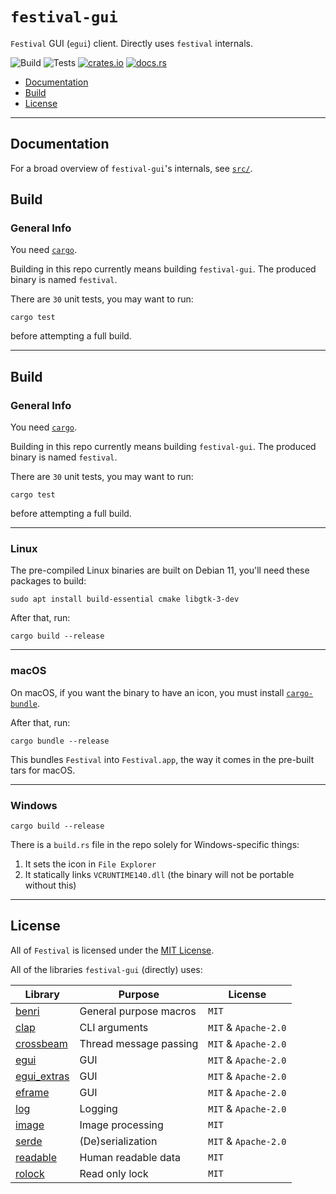 # `festival-gui`
`Festival` GUI (`egui`) client. Directly uses `festival` internals.

![Build](https://github.com/hinto-janai/festival/actions/workflows/build-gui.yml/badge.svg) ![Tests](https://github.com/hinto-janai/festival/actions/workflows/test-gui.yml/badge.svg) [![crates.io](https://img.shields.io/crates/v/festival-gui.svg)](https://crates.io/crates/festival-gui) [![docs.rs](https://docs.rs/festival-gui/badge.svg)](https://docs.rs/festival-gui)

* [Documentation](#Documentation)
* [Build](#Build)
* [License](#License)

---

## Documentation
For a broad overview of `festival-gui`'s internals, see [`src/`](https://github.com/hinto-janai/festival/festival-gui/src).

## Build
### General Info
You need [`cargo`](https://www.rust-lang.org/learn/get-started).

Building in this repo currently means building `festival-gui`. The produced binary is named `festival`.

There are `30` unit tests, you may want to run:
```
cargo test
```
before attempting a full build.

---

## Build
### General Info
You need [`cargo`](https://www.rust-lang.org/learn/get-started).

Building in this repo currently means building `festival-gui`. The produced binary is named `festival`.

There are `30` unit tests, you may want to run:
```
cargo test
```
before attempting a full build.

---

### Linux
The pre-compiled Linux binaries are built on Debian 11, you'll need these packages to build:
```
sudo apt install build-essential cmake libgtk-3-dev
```

After that, run:
```
cargo build --release
```

---

### macOS
On macOS, if you want the binary to have an icon, you must install [`cargo-bundle`](https://github.com/burtonageo/cargo-bundle).

After that, run:
```
cargo bundle --release
```
This bundles `Festival` into `Festival.app`, the way it comes in the pre-built tars for macOS.

---

### Windows
```
cargo build --release
```

There is a `build.rs` file in the repo solely for Windows-specific things:

1. It sets the icon in `File Explorer`
2. It statically links `VCRUNTIME140.dll` (the binary will not be portable without this)

---

## License
All of `Festival` is licensed under the [MIT License](https://github.com/hinto-janai/festival/LICENSE).

All of the libraries `festival-gui` (directly) uses:

| Library | Purpose | License |
|---------|---------|---------|
| [benri](https://github.com/hinto-janai/benri)                      | General purpose macros   | `MIT`
| [clap](https://github.com/clap-rs/clap)                            | CLI arguments            | `MIT` & `Apache-2.0`
| [crossbeam](https://github.com/crossbeam-rs/crossbeam)             | Thread message passing   | `MIT` & `Apache-2.0`
| [egui](https://github.com/emilk/egui)                              | GUI                      | `MIT` & `Apache-2.0`
| [egui_extras](https://github.com/emilk/egui/crates/egui_extras)    | GUI                      | `MIT` & `Apache-2.0`
| [eframe](https://github.com/emilk/egui/crates/eframe)              | GUI                      | `MIT` & `Apache-2.0`
| [log](https://github.com/rust-lang/log)                            | Logging                  | `MIT` & `Apache-2.0`
| [image](https://github.com/image-rs/image)                         | Image processing         | `MIT`
| [serde](https://github.com/serde-rs/serde)                         | (De)serialization        | `MIT` & `Apache-2.0`
| [readable](https://github.com/hinto-janai/readable)                | Human readable data      | `MIT`
| [rolock](https://github.com/hinto-janai/rolock)                    | Read only lock           | `MIT`
